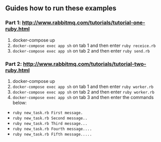 ## Guides how to run these examples

### Part 1: http://www.rabbitmq.com/tutorials/tutorial-one-ruby.html

1. docker-compose up
2. `docker-compose exec app sh` on tab 1 and then enter `ruby receice.rb`
3. `docker-compose exec app sh` on tab 2 and then enter `ruby send.rb`

### Part 2: http://www.rabbitmq.com/tutorials/tutorial-two-ruby.html

1. docker-compose up
2. `docker-compose exec app sh` on tab 1 and then enter `ruby worker.rb`
3. `docker-compose exec app sh` on tab 2 and then enter `ruby worker.rb`
4. `docker-compose exec app sh` on tab 3 and then enter the commands below:
  - `ruby new_task.rb First message.`
  - `ruby new_task.rb Second message..`
  - `ruby new_task.rb Third message...`
  - `ruby new_task.rb Fourth message....`
  - `ruby new_task.rb Fifth message.....`

